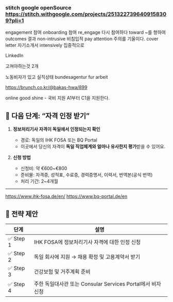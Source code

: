 
### stitch google openSource  https://stitch.withgoogle.com/projects/2513227396409158309?pli=1


engagement 참여
onboarding 참여
re_engage 다시 참여하다
toward ~를 향하여
outcomes 결과
non-intrusive  비침입적
pay attention 주의를 기울이다.
cover letter 자기소개서
intensively 집중적으로



LinkedIn
 
고쳐야하는것 2개 


노동비자가 있고 실직상태
bundesagentur fur arbeit

https://brunch.co.kr/@bakas-hwa/899

online 
	good shine - 국비 지원 A1부터 C1을 지원한다.

## 🔄 다음 단계: “자격 인정 받기”

1. **정보처리기사 자격이 독일에서 인정되는지 확인**
    
    - 경로: 독일의 IHK FOSA 또는 BQ Portal
    - 이곳에서 당신의 자격이 **독일 직업체계와 얼마나 유사한지 평가**받을 수 있어요.
        
2. **신청 방법**
    
    - 신청비: 약 €600~€800
    - 준비물: 자격증, 성적표, 수료증, 경력증명서, 이력서, 번역본(공식 번역)
    - 처리 기간: 2~4개월
        
---


https://www.ihk-fosa.de/en/
https://www.bq-portal.de/en
## 🎯 전략 제안

|단계|설명|
|---|---|
|✅ Step 1|IHK FOSA에 정보처리기사 자격에 대한 인정 신청|
|✅ Step 2|독일 회사에 지원 → 채용 확정 및 고용계약서 받기|
|✅ Step 3|건강보험 및 거주계획 준비|
|✅ Step 4|주한 독일대사관 또는 Consular Services Portal에서 비자 신청|
